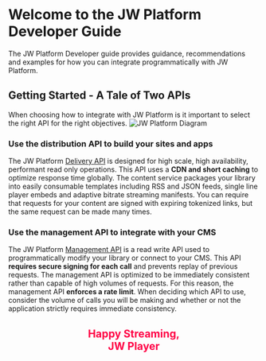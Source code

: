 # Welcome to the JW Platform Developer Guide

The JW Platform Developer guide provides guidance, recommendations and examples for how you can integrate programmatically with JW Platform.

## Getting Started - A Tale of Two APIs

When choosing how to integrate with JW Platform is it important to select the right API for the right objectives. ![JW Platform Diagram](/images/JWPlatformDiagram.png)

### Use the distribution API to build your sites and apps

The JW Platform [Delivery API](../delivery-api/index.md) is designed for high scale, high availability, performant read only operations. This API uses a **CDN and short caching** to optimize response time globally. The content service packages your library into easily consumable templates including RSS and JSON feeds, single line player embeds and adaptive bitrate streaming manifests. You can require that requests for your content are signed with expiring tokenized links, but the same request can be made many times.

### Use the management API to integrate with your CMS

The JW Platform [Management API](../management-api/index.md) is a read write API used to programmatically modify your library or connect to your CMS. This API **requires secure signing for each call** and prevents replay of previous requests. The management API is optimized to be immediately consistent rather than capable of high volumes of requests. For this reason, the management API **enforces a rate limit**. When deciding which API to use, consider the volume of calls you will be making and whether or not the application strictly requires immediate consistency.


<h2 align="center" style="color:#FF0046">
Happy Streaming,<BR>
JW Player
</h2>

